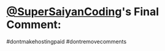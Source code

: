 # [@SuperSaiyanCoding](https://replit.com/@SuperSaiyanCoding)'s Final Comment:

#dontmakehostingpaid #dontremovecomments